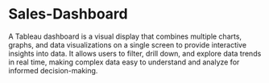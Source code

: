 # Sales-Dashboard
A Tableau dashboard is a visual display that combines multiple charts, graphs, and data visualizations on a single screen to provide interactive insights into data. It allows users to filter, drill down, and explore data trends in real time, making complex data easy to understand and analyze for informed decision-making.
